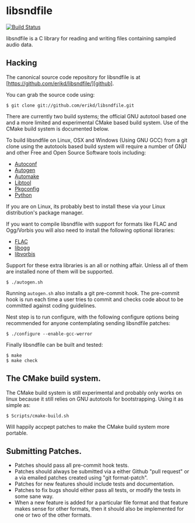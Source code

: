 # libsndfile

[![Build Status](https://secure.travis-ci.org/erikd/libsndfile.svg?branch=master)](http://travis-ci.org/erikd/libsndfile)

libsndfile is a C library for reading and writing files containing sampled audio
data.

## Hacking

The canonical source code repository for libsndfile is at
[https://github.com/erikd/libsndfile/][github].

You can grab the source code using:

    $ git clone git://github.com/erikd/libsndfile.git

There are currently two build systems; the official GNU autotool based one and
a more limited and experimental CMake based build system. Use of the CMake build
system is documented below.

To build libsndfile on Linux, OSX and Windows (Using GNU GCC) from a git clone
using the autotools based build system will require a number of GNU and other
Free and Open Source Software tools including:

* [Autoconf][autoconf]
* [Autogen][autogen]
* [Automake][automake]
* [Libtool][libtool]
* [Pkgconfig][pkgconfig]
* [Python][python]

If you are on Linux, its probably best to install these via your Linux
distribution's package manager.

If you want to compile libsndfile with support for formats like FLAC and
Ogg/Vorbis you will also need to install the following optional libraries:

* [FLAC][flac]
* [libogg][libogg]
* [libvorbis][libvorbis]

Support for these extra libraries is an all or nothing affair. Unless all of
them are installed none of them will be supported.

    $ ./autogen.sh

Running `autogen.sh` also installs a git pre-commit hook. The pre-commit hook
is run each time a user tries to commit and checks code about to be committed
against coding guidelines.

Nest step is to run configure, with the following configure options being
recommended for anyone contemplating sending libsndfile patches:

    $ ./configure --enable-gcc-werror

Finally libsndfile can be built and tested:

    $ make
    $ make check


## The CMake build system.

The CMake build system is still experimental and probably only works on linux
because it still relies on GNU autotools for bootstrapping. Using it as simple
as:

    $ Scripts/cmake-build.sh

Will happily accpept patches to make the CMake build system more portable.


## Submitting Patches.

* Patches should pass all pre-commit hook tests.
* Patches should always be submitted via a either Github "pull request" or a
  via emailed patches created using "git format-patch".
* Patches for new features should include tests and documentation.
* Patches to fix bugs should either pass all tests, or modify the tests in some
  sane way.
* When a new feature is added for a particular file format and that feature
  makes sense for other formats, then it should also be implemented for one
  or two of the other formats.





[autoconf]: http://www.gnu.org/s/autoconf/
[autogen]: http://www.gnu.org/s/autogen/
[automake]: http://www.gnu.org/software/automake/
[flac]: http://flac.sourceforge.net/
[github]: https://github.com/erikd/libsndfile/
[libogg]: http://xiph.org/ogg/
[libtool]: http://www.gnu.org/software/libtool/
[libvorbis]: http://www.vorbis.com/
[pkgconfig]: http://www.freedesktop.org/wiki/Software/pkg-config
[python]: http://www.python.org/
